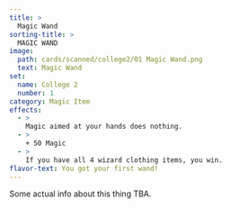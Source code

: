 ```yaml
---
title: >
  Magic Wand
sorting-title: >
  MAGIC WAND
image: 
  path: cards/scanned/college2/01 Magic Wand.png
  text: Magic Wand
set:
  name: College 2
  number: 1
category: Magic Item
effects: 
  - >
    Magic aimed at your hands does nothing.
  - >
    + 50 Magic
  - >
    If you have all 4 wizard clothing items, you win.
flavor-text: You got your first wand!
---
```

Some actual info about this thing TBA.
